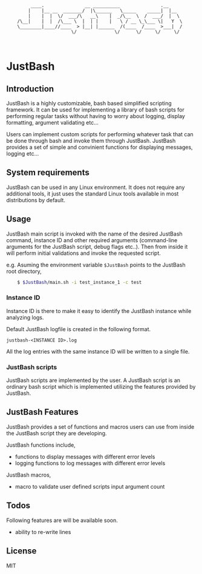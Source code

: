 ```
	
	
	     ____.               __ __________               .__     
	    |    |__ __  _______/  |\______   \_____    _____|  |__  
	    |    |  |  \/  ___/\   __\    |  _/\__  \  /  ___/  |  \ 
	/\__|    |  |  /\___ \  |  | |    |   \ / __ \_\___ \|   Y  \
	\________|____//____  > |__| |______  /(____  /____  >___|  /
	                    \/              \/      \/     \/     \/ 
	
	
```
                                    

# JustBash

## Introduction
JustBash is a highly customizable, bash based simplified scripting framework. It can be used for implementing a library of bash scripts for performing regular tasks without having to worry about logging, display formatting, argument validating etc...

Users can implement custom scripts for performing whatever task that can be done through bash and invoke them through JustBash. JustBash provides a set of simple and convinient functions for displaying messages, logging etc...

## System requirements
JustBash can be used in any Linux environment. It does not require any additional tools, it just uses the standard Linux tools available in most distributions by default.

## Usage
JustBash main script is invoked with the name of the desired JustBash command, instance ID and other required arguments (command-line arguments for the JustBash script, debug flags etc..). Then from inside it will perform initial validations and invoke the requested script.

e.g. Asuming the environment variable `$JustBash` points to the JustBash root directory,
``` sh
    $ $JustBash/main.sh -i test_instance_1 -c test
```

### Instance ID
Instance ID is there to make it easy to identify the JustBash instance while analyzing logs.

Default JustBash logfile is created in the following format.
```
justbash-<INSTANCE ID>.log
```

All the log entries with the same instance ID will be written to a single file.

### JustBash scripts
JustBash scripts are implemented by the user. A JustBash script is an ordinary bash script which is implemented utilizing the features provided by JustBash.

## JustBash Features
JustBash provides a set of functions and macros users can use from inside the JustBash script they are developing.

JustBash functions include,
 - functions to display messages with different error levels
 - logging functions to log messages with different error levels

JustBash macros,
 - macro to validate user defined scripts input argument count

## Todos

Following features are will be available soon.

 - ability to re-write lines


License
----

MIT
